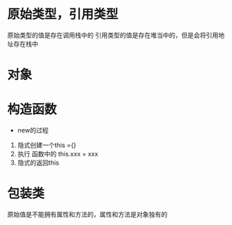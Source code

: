 # 原始类型，引用类型
原始类型的值是存在调用栈中的
引用类型的值是存在堆当中的，但是会将引用地址存在栈中

# 对象

# 构造函数
- new的过程
1. 隐式创建一个this ={}
2. 执行 函数中的 this.xxx = xxx
3. 隐式的返回this

# 包装类
原始值是不能拥有属性和方法的，属性和方法是对象独有的